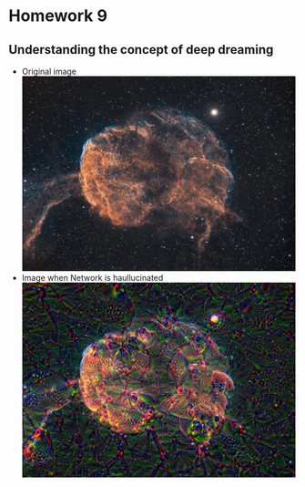 # Homework 9
## Understanding the concept of deep dreaming
- Original image ![image](https://github.com/skumarudel/DSPS_SKumar/blob/master/HW9/OriginalImage.jpg)
- Image when Network is haullucinated ![image](https://github.com/skumarudel/DSPS_SKumar/blob/master/HW9/ModifiedImage.png)
